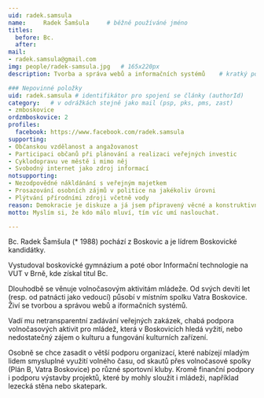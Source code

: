 ```yaml
---
uid: radek.samsula
name:     Radek Šamšula  	# běžně používáné jméno
titles:
  before: Bc. 
  after:
mail:
- radek.samsula@gmail.com
img: people/radek-samsula.jpg   # 165x220px
description: Tvorba a správa webů a informačních systémů 	# kratký popis, max 160 znaků

### Nepovinné položky
uid: radek.samsula # identifikátor pro spojení se články (authorId)
category: 	# v odrážkách stejně jako mail (psp, pks, pms, zast)
- zmboskovice
ordzmboskovice: 2
profiles:
  facebook: https://www.facebook.com/radek.samsula
supporting:
- Občanskou vzdělanost a angažovanost
- Participaci občanů při plánování a realizaci veřejných investic
- Cyklodopravu ve městě i mimo něj
- Svobodný internet jako zdroj informací
notsupporting:
- Nezodpovědné nákldánání s veřejným majetkem
- Prosazování osobních zájmů v politice na jakékoliv úrovni
- Plýtvání přírodními zdroji včetně vody
reason: Demokracie je diskuze a já jsem připravený věcné a konstruktivně diskutovat se všemi, kdo o to budou mít zájem.
motto: Myslím si, že kdo málo mluví, tím víc umí naslouchat.

---
```


Bc. Radek Šamšula (\* 1988) pochází z Boskovic a je lídrem Boskovické kandidátky.

Vystudoval boskovické gymnázium a poté obor Informační technologie na VUT v Brně, kde získal titul Bc.

Dlouhodbě se věnuje volnočasovým aktivitám mládeže. Od svých devíti let (resp. od patnácti jako vedoucí) působí v místním spolku Vatra Boskovice. Živí se tvorbou a správou webů a iformačních systémů.

Vadí mu netransparentní zadávání veřejných zakázek, chabá podpora volnočasových aktivit pro mládež, která v Boskovicích hledá vyžití, nebo nedostatečný zájem o kulturu a fungování kulturních zařízení.

Osobně se chce zasadit o větší podporu organizací, které nabízejí mladým lidem smysluplné využití volného času, od skautů přes volnočasové spolky (Plán B, Vatra Boskovice) po různé sportovní kluby. Kromě finanční podpory i podporu výstavby projektů, které by mohly sloužit i mládeži, například lezecká stěna nebo skatepark.
